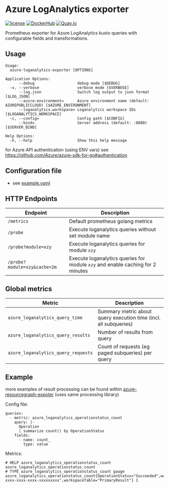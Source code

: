 Azure LogAnalytics exporter
============================

[![license](https://img.shields.io/github/license/webdevops/azure-loganalytics-exporter.svg)](https://github.com/webdevops/azure-loganalytics-exporter/blob/master/LICENSE)
[![DockerHub](https://img.shields.io/badge/DockerHub-webdevops%2Fazure--loganalytics--exporter-blue)](https://hub.docker.com/r/webdevops/azure-loganalytics-exporter/)
[![Quay.io](https://img.shields.io/badge/Quay.io-webdevops%2Fazure--loganalytics--exporter-blue)](https://quay.io/repository/webdevops/azure-loganalytics-exporter)

Prometheus exporter for Azure LogAnalytics kusto queries with configurable fields and transformations.

Usage
-----

```
Usage:
  azure-loganalytics-exporter [OPTIONS]

Application Options:
      --debug                   debug mode [$DEBUG]
  -v, --verbose                 verbose mode [$VERBOSE]
      --log.json                Switch log output to json format [$LOG_JSON]
      --azure-environment=      Azure environment name (default: AZUREPUBLICCLOUD) [$AZURE_ENVIRONMENT]
      --loganalytics.workspace= Loganalytics workspace IDs [$LOGANALYTICS_WORKSPACE]
  -c, --config=                 Config path [$CONFIG]
      --bind=                   Server address (default: :8080) [$SERVER_BIND]

Help Options:
  -h, --help                    Show this help message
```

for Azure API authentication (using ENV vars) see https://github.com/Azure/azure-sdk-for-go#authentication

Configuration file
------------------

* see [example.yaml](example.yaml)

HTTP Endpoints
--------------

| Endpoint                       | Description                                                                         |
|--------------------------------|-------------------------------------------------------------------------------------|
| `/metrics`                     | Default prometheus golang metrics                                                   |
| `/probe`                       | Execute loganalytics queries without set module name                               |
| `/probe?module=xzy`            | Execute loganalytics queries for module `xzy`                                      |
| `/probe?module=xzy&cache=2m`   | Execute loganalytics queries for module `xzy` and enable caching for 2 minutes     |

Global metrics
--------------

| Metric                               | Description                                                                    |
|--------------------------------------|--------------------------------------------------------------------------------|
| `azure_loganalytics_query_time`      | Summary metric about query execution time (incl. all subqueries)               |
| `azure_loganalytics_query_results`   | Number of results from query                                                   |
| `azure_loganalytics_query_requests`  | Count of requests (eg paged subqueries) per query                              |


Example
-------

more examples of result processing can be found within [azure-resourcegraph-expoter](https://github.com/webdevops/azure-resourcegraph-exporter) (uses same processing library)

Config file:
```
queries:
  - metric: azure_loganalytics_operationstatus_count
    query: |-
      Operation
      | summarize count() by OperationStatus
    fields:
      - name: count_
        type: value

```

Metrics:
```
# HELP azure_loganalytics_operationstatus_count azure_loganalytics_operationstatus_count
# TYPE azure_loganalytics_operationstatus_count gauge
azure_loganalytics_operationstatus_count{OperationStatus="Succeeded",workspaceId="xxxxx-xxxx-xxxx-xxxx-xxxxxxxxx",workspaceTable="PrimaryResult"} 1
```
